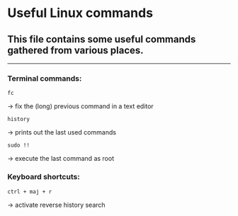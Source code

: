 # Useful Linux commands

## This file contains some useful commands gathered from various places.
_____________________________________________

### Terminal commands:

```
fc
```
-> fix the (long) previous command in a text editor

```
history
```
-> prints out the last used commands

```
sudo !!
```
-> execute the last command as root

### Keyboard shortcuts:

```
ctrl + maj + r
```
-> activate reverse history search
